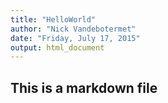 ```yaml
---
title: "HelloWorld"
author: "Nick Vandebotermet"
date: "Friday, July 17, 2015"
output: html_document
---
```


## This is a markdown file
